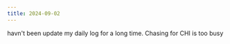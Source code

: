 ```yaml
---
title: 2024-09-02
---
```


havn't been update my daily log for a long time. Chasing for CHI is too busy


